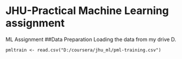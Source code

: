 # JHU-Practical Machine Learning assignment
ML Assignment
##Data Preparation
Loading the data from my drive D.
```
pmltrain <- read.csv("D:/coursera/jhu_ml/pml-training.csv")
```
